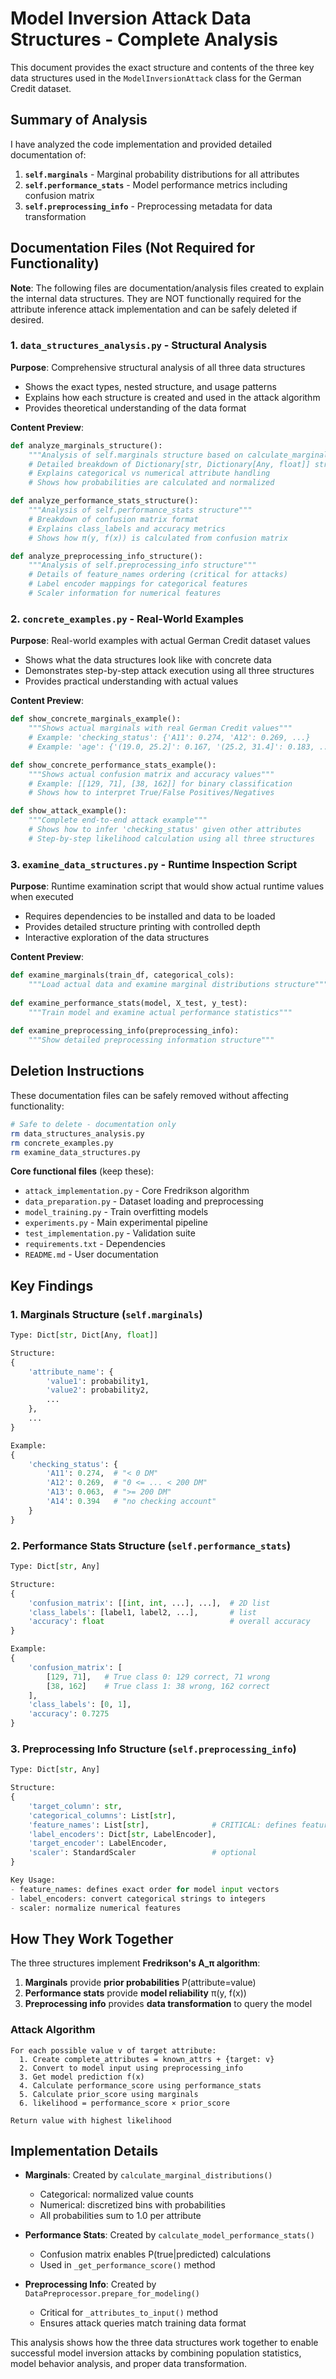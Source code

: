 # Model Inversion Attack Data Structures - Complete Analysis

This document provides the exact structure and contents of the three key data structures used in the `ModelInversionAttack` class for the German Credit dataset.

## Summary of Analysis

I have analyzed the code implementation and provided detailed documentation of:

1. **`self.marginals`** - Marginal probability distributions for all attributes
2. **`self.performance_stats`** - Model performance metrics including confusion matrix
3. **`self.preprocessing_info`** - Preprocessing metadata for data transformation

## Documentation Files (Not Required for Functionality)

**Note**: The following files are documentation/analysis files created to explain the internal data structures. They are NOT functionally required for the attribute inference attack implementation and can be safely deleted if desired.

### 1. `data_structures_analysis.py` - Structural Analysis
**Purpose**: Comprehensive structural analysis of all three data structures
- Shows the exact types, nested structure, and usage patterns
- Explains how each structure is created and used in the attack algorithm
- Provides theoretical understanding of the data format

**Content Preview**:
```python
def analyze_marginals_structure():
    """Analysis of self.marginals structure based on calculate_marginal_distributions()"""
    # Detailed breakdown of Dictionary[str, Dictionary[Any, float]] structure
    # Explains categorical vs numerical attribute handling
    # Shows how probabilities are calculated and normalized

def analyze_performance_stats_structure():
    """Analysis of self.performance_stats structure"""
    # Breakdown of confusion matrix format
    # Explains class_labels and accuracy metrics
    # Shows how π(y, f(x)) is calculated from confusion matrix

def analyze_preprocessing_info_structure():
    """Analysis of self.preprocessing_info structure"""
    # Details of feature_names ordering (critical for attacks)
    # Label encoder mappings for categorical features
    # Scaler information for numerical features
```

### 2. `concrete_examples.py` - Real-World Examples
**Purpose**: Real-world examples with actual German Credit dataset values
- Shows what the data structures look like with concrete data
- Demonstrates step-by-step attack execution using all three structures
- Provides practical understanding with actual values

**Content Preview**:
```python
def show_concrete_marginals_example():
    """Shows actual marginals with real German Credit values"""
    # Example: 'checking_status': {'A11': 0.274, 'A12': 0.269, ...}
    # Example: 'age': {'(19.0, 25.2]': 0.167, '(25.2, 31.4]': 0.183, ...}

def show_concrete_performance_stats_example():
    """Shows actual confusion matrix and accuracy values"""
    # Example: [[129, 71], [38, 162]] for binary classification
    # Shows how to interpret True/False Positives/Negatives

def show_attack_example():
    """Complete end-to-end attack example"""
    # Shows how to infer 'checking_status' given other attributes
    # Step-by-step likelihood calculation using all three structures
```

### 3. `examine_data_structures.py` - Runtime Inspection Script
**Purpose**: Runtime examination script that would show actual runtime values when executed
- Requires dependencies to be installed and data to be loaded
- Provides detailed structure printing with controlled depth
- Interactive exploration of the data structures

**Content Preview**:
```python
def examine_marginals(train_df, categorical_cols):
    """Load actual data and examine marginal distributions structure"""
    
def examine_performance_stats(model, X_test, y_test):
    """Train model and examine actual performance statistics"""
    
def examine_preprocessing_info(preprocessing_info):
    """Show detailed preprocessing information structure"""
```

## Deletion Instructions

These documentation files can be safely removed without affecting functionality:

```bash
# Safe to delete - documentation only
rm data_structures_analysis.py
rm concrete_examples.py  
rm examine_data_structures.py
```

**Core functional files** (keep these):
- `attack_implementation.py` - Core Fredrikson algorithm
- `data_preparation.py` - Dataset loading and preprocessing  
- `model_training.py` - Train overfitting models
- `experiments.py` - Main experimental pipeline
- `test_implementation.py` - Validation suite
- `requirements.txt` - Dependencies
- `README.md` - User documentation

## Key Findings

### 1. Marginals Structure (`self.marginals`)
```python
Type: Dict[str, Dict[Any, float]]

Structure:
{
    'attribute_name': {
        'value1': probability1,
        'value2': probability2,
        ...
    },
    ...
}

Example:
{
    'checking_status': {
        'A11': 0.274,  # "< 0 DM" 
        'A12': 0.269,  # "0 <= ... < 200 DM"
        'A13': 0.063,  # ">= 200 DM"
        'A14': 0.394   # "no checking account"
    }
}
```

### 2. Performance Stats Structure (`self.performance_stats`)
```python
Type: Dict[str, Any]

Structure:
{
    'confusion_matrix': [[int, int, ...], ...],  # 2D list
    'class_labels': [label1, label2, ...],       # list  
    'accuracy': float                            # overall accuracy
}

Example:
{
    'confusion_matrix': [
        [129, 71],   # True class 0: 129 correct, 71 wrong
        [38, 162]    # True class 1: 38 wrong, 162 correct  
    ],
    'class_labels': [0, 1],
    'accuracy': 0.7275
}
```

### 3. Preprocessing Info Structure (`self.preprocessing_info`)
```python
Type: Dict[str, Any]

Structure:
{
    'target_column': str,
    'categorical_columns': List[str],
    'feature_names': List[str],              # CRITICAL: defines feature order
    'label_encoders': Dict[str, LabelEncoder],
    'target_encoder': LabelEncoder,
    'scaler': StandardScaler                 # optional
}

Key Usage:
- feature_names: defines exact order for model input vectors
- label_encoders: convert categorical strings to integers  
- scaler: normalize numerical features
```

## How They Work Together

The three structures implement **Fredrikson's A_π algorithm**:

1. **Marginals** provide **prior probabilities** P(attribute=value)
2. **Performance stats** provide **model reliability** π(y, f(x)) 
3. **Preprocessing info** provides **data transformation** to query the model

### Attack Algorithm
```
For each possible value v of target attribute:
  1. Create complete_attributes = known_attrs + {target: v}
  2. Convert to model input using preprocessing_info
  3. Get model prediction f(x) 
  4. Calculate performance_score using performance_stats
  5. Calculate prior_score using marginals
  6. likelihood = performance_score × prior_score

Return value with highest likelihood
```

## Implementation Details

- **Marginals**: Created by `calculate_marginal_distributions()`
  - Categorical: normalized value counts
  - Numerical: discretized bins with probabilities
  - All probabilities sum to 1.0 per attribute

- **Performance Stats**: Created by `calculate_model_performance_stats()`
  - Confusion matrix enables P(true|predicted) calculations
  - Used in `_get_performance_score()` method

- **Preprocessing Info**: Created by `DataPreprocessor.prepare_for_modeling()`
  - Critical for `_attributes_to_input()` method
  - Ensures attack queries match training data format

This analysis shows how the three data structures work together to enable successful model inversion attacks by combining population statistics, model behavior analysis, and proper data transformation.